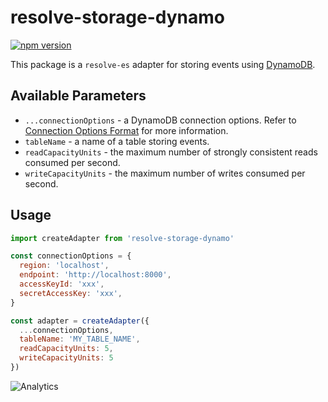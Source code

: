 # **resolve-storage-dynamo**
[![npm version](https://badge.fury.io/js/resolve-storage-dynamo.svg)](https://badge.fury.io/js/resolve-storage-dynamo)

This package is a `resolve-es` adapter for storing events using [DynamoDB](https://aws.amazon.com/dynamodb/).

## Available Parameters
* `...connectionOptions` - a DynamoDB connection options. Refer to [Connection Options Format](https://docs.aws.amazon.com/AWSJavaScriptSDK/latest/AWS/DynamoDB.html) for more information.
* `tableName` - a name of a table storing events.
* `readCapacityUnits` - the maximum number of strongly consistent reads consumed per second.
* `writeCapacityUnits` - the maximum number of writes consumed per second.
## Usage

```js
import createAdapter from 'resolve-storage-dynamo'

const connectionOptions = {
  region: 'localhost',
  endpoint: 'http://localhost:8000',
  accessKeyId: 'xxx',
  secretAccessKey: 'xxx',
}

const adapter = createAdapter({
  ...connectionOptions,
  tableName: 'MY_TABLE_NAME',
  readCapacityUnits: 5,
  writeCapacityUnits: 5
})
```

![Analytics](https://ga-beacon.appspot.com/UA-118635726-1/packages-resolve-storage-mongo-readme?pixel)
